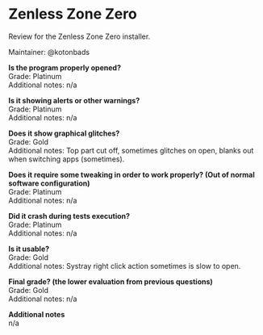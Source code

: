 # Zenless Zone Zero
Review for the Zenless Zone Zero installer.

Maintainer: @kotonbads

**Is the program properly opened?**  
Grade: Platinum  
Additional notes: n/a

**Is it showing alerts or other warnings?**  
Grade: Platinum  
Additional notes: n/a

**Does it show graphical glitches?**  
Grade: Gold  
Additional notes: Top part cut off, sometimes glitches on open, blanks out when switching apps (sometimes).

**Does it require some tweaking in order to work properly? (Out of normal software configuration)**  
Grade: Platinum  
Additional notes: n/a

**Did it crash during tests execution?**  
Grade: Platinum  
Additional notes: n/a

**Is it usable?**  
Grade: Gold  
Additional notes: Systray right click action sometimes is slow to open.

**Final grade? (the lower evaluation from previous questions)**  
Grade: Gold  
Additional notes: n/a

**Additional notes**  
n/a
